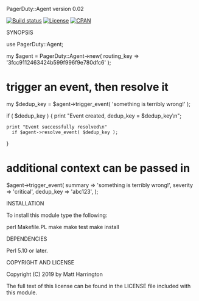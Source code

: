 PagerDuty::Agent version 0.02

[![Build status](https://img.shields.io/travis/querry43/perl-pagerduty-agent.svg)](https://travis-ci.org/querry43/perl-pagerduty-agent)
[![License](https://img.shields.io/github/license/querry43/perl-pagerduty-agent.svg)](LICENSE)
[![CPAN](https://img.shields.io/cpan/v/PagerDuty-Agent.svg)](https://metacpan.org/pod/PagerDuty::Agent)

SYNOPSIS

  use PagerDuty::Agent;

  my $agent = PagerDuty::Agent->new( routing_key => '3fcc9112463424b599f996f9e780dfc6' );

  # trigger an event, then resolve it
  my $dedup_key = $agent->trigger_event( 'something is terribly wrong!' );

  if ( $dedup_key ) {
    print "Event created, dedup_key = $dedup_key\n";

    print "Event successfully resolved\n"
      if $agent->resolve_event( $dedup_key );
  }

  # additional context can be passed in
  $agent->trigger_event(
    summary   => 'something is terribly wrong!',
    severity  => 'critical',
    dedup_key => 'abc123',
  );

INSTALLATION

To install this module type the following:

   perl Makefile.PL
   make
   make test
   make install

DEPENDENCIES

Perl 5.10 or later.

COPYRIGHT AND LICENSE

Copyright (C) 2019 by Matt Harrington

The full text of this license can be found in the LICENSE file included with this module.
